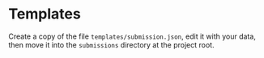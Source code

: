 # Templates

Create a copy of the file `templates/submission.json`, edit it with your data, then move it into the `submissions` directory at the project root.

